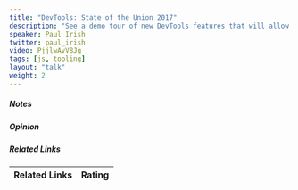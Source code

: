 ```yaml
---
title: "DevTools: State of the Union 2017"
description: "See a demo tour of new DevTools features that will allow web developers to build Progressive Web Apps, determine performance and accessibility issues via an auto-generated report, debug JavaScript apps with powerful new async stepping tools, and make code editing seamless with hot-swapping and auto-saving."
speaker: Paul Irish
twitter: paul_irish
video: PjjlwAvV8Jg
tags: [js, tooling]
layout: "talk"
weight: 2
---
```


<article id="1">

##### Notes

</article>

<article id="2">

##### Opinion

</article>

<article id="3">

##### Related Links

Related Links | Rating
--- | ---
</article>